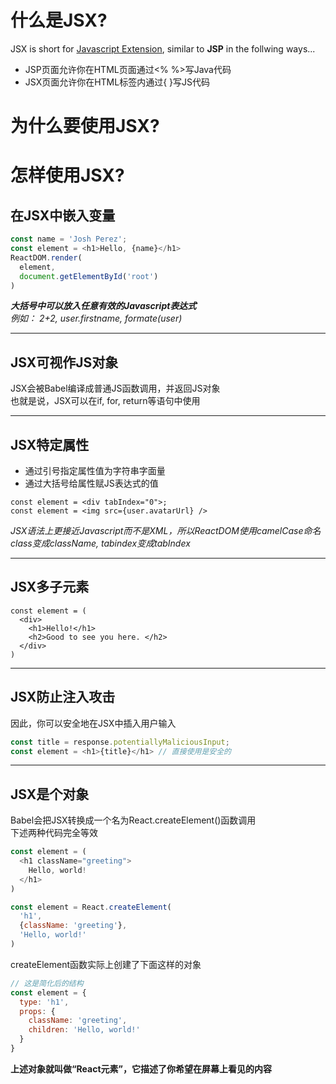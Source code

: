 # 什么是JSX?
JSX is short for <u>Javascript Extension</u>, similar to **JSP** in the follwing ways...  
- JSP页面允许你在HTML页面通过<% %>写Java代码 
- JSX页面允许你在HTML标签内通过{ }写JS代码
# 为什么要使用JSX?
# 怎样使用JSX?
## 在JSX中嵌入变量
````javascript
const name = 'Josh Perez';
const element = <h1>Hello, {name}</h1>
ReactDOM.render(
  element,
  document.getElementById('root')
) 
````
***大括号中可以放入任意有效的Javascript表达式***  
*例如： 2+2, user.firstname, formate(user)*  
***
## JSX可视作JS对象
JSX会被Babel编译成普通JS函数调用，并返回JS对象  
也就是说，JSX可以在if, for, return等语句中使用  
***
## JSX特定属性
- 通过引号指定属性值为字符串字面量
- 通过大括号给属性赋JS表达式的值
````JSX
const element = <div tabIndex="0">;
const element = <img src={user.avatarUrl} />
````
*JSX语法上更接近Javascript而不是XML，所以ReactDOM使用camelCase命名*  
*class变成className, tabindex变成tabIndex*
***
## JSX多子元素

````JSX
const element = (
  <div>
    <h1>Hello!</h1>
    <h2>Good to see you here. </h2>
  </div>
)
````
***
## JSX防止注入攻击
因此，你可以安全地在JSX中插入用户输入
````javascript
const title = response.potentiallyMaliciousInput;
const element = <h1>{title}</h1> // 直接使用是安全的
````
***
## JSX是个对象
Babel会把JSX转换成一个名为React.createElement()函数调用  
下述两种代码完全等效
````javascript
const element = (
  <h1 className="greeting">
    Hello, world!
  </h1>
)
````
````javascript
const element = React.createElement(
  'h1',
  {className: 'greeting'},
  'Hello, world!'
)
````
createElement函数实际上创建了下面这样的对象
````javascript
// 这是简化后的结构
const element = {
  type: 'h1',
  props: {
    className: 'greeting',
    children: 'Hello, world!'
  }
}
````
**上述对象就叫做“React元素”，它描述了你希望在屏幕上看见的内容**